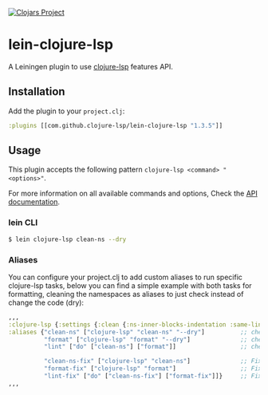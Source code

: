 [![Clojars Project](https://img.shields.io/clojars/v/com.github.clojure-lsp/lein-clojure-lsp.svg)](https://clojars.org/com.github.clojure-lsp/lein-clojure-lsp)

# lein-clojure-lsp

A Leiningen plugin to use [clojure-lsp](https://clojure-lsp.io/) features API.

## Installation

Add the plugin to your `project.clj`:

```clojure
:plugins [[com.github.clojure-lsp/lein-clojure-lsp "1.3.5"]]
```

## Usage

This plugin accepts the following pattern `clojure-lsp <command> "<options>"`.

For more information on all available commands and options, Check the [API documentation](https://clojure-lsp.io/api/).

### lein CLI

``` bash
$ lein clojure-lsp clean-ns --dry
```

### Aliases

You can configure your project.clj to add custom aliases to run specific clojure-lsp tasks, below you can find a simple example with both tasks for formatting, cleaning the namespaces as aliases to just check instead of change the code (dry):

```clojure
,,,
:clojure-lsp {:settings {:clean {:ns-inner-blocks-indentation :same-line}}} ;; API options
:aliases {"clean-ns" ["clojure-lsp" "clean-ns" "--dry"]          ;; check if namespaces are clean
          "format" ["clojure-lsp" "format" "--dry"]              ;; check if namespaces are formatted
          "lint" ["do" ["clean-ns"] ["format"]]                  ;; check both

          "clean-ns-fix" ["clojure-lsp" "clean-ns"]              ;; Fix namespaces not clean
          "format-fix" ["clojure-lsp" "format"]                  ;; Fix namespaces not formatted
          "lint-fix" ["do" ["clean-ns-fix"] ["format-fix"]]}     ;; Fix both
,,,
```
